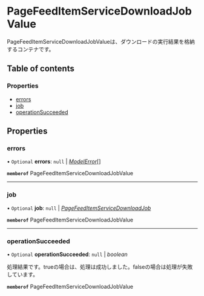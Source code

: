 # PageFeedItemServiceDownloadJobValue


<div lang=\"ja\">PageFeedItemServiceDownloadJobValueは、ダウンロードの実行結果を格納するコンテナです。</div> 

## Table of contents

### Properties

- [errors](pagefeeditemservicedownloadjobvalue.md#errors)
- [job](pagefeeditemservicedownloadjobvalue.md#job)
- [operationSucceeded](pagefeeditemservicedownloadjobvalue.md#operationsucceeded)

## Properties

### errors

• `Optional` **errors**: ``null`` \| [*ModelError*](modelerror.md)[]

**`memberof`** PageFeedItemServiceDownloadJobValue

___

### job

• `Optional` **job**: ``null`` \| [*PageFeedItemServiceDownloadJob*](pagefeeditemservicedownloadjob.md)

**`memberof`** PageFeedItemServiceDownloadJobValue

___

### operationSucceeded

• `Optional` **operationSucceeded**: ``null`` \| *boolean*

<div lang=\"ja\">処理結果です。trueの場合は、処理は成功しました。falseの場合は処理が失敗しています。</div> 

**`memberof`** PageFeedItemServiceDownloadJobValue
